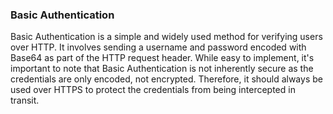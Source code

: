 ### Basic Authentication

Basic Authentication is a simple and widely used method for verifying users over HTTP. It involves sending a username and password encoded with Base64 as part of the HTTP request header. While easy to implement, it's important to note that Basic Authentication is not inherently secure as the credentials are only encoded, not encrypted. Therefore, it should always be used over HTTPS to protect the credentials from being intercepted in transit.
